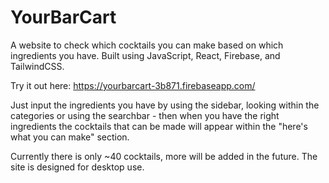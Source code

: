 # YourBarCart
A website to check which cocktails you can make based on which ingredients you have. Built using JavaScript, React, Firebase, and TailwindCSS.

Try it out here: https://yourbarcart-3b871.firebaseapp.com/

Just input the ingredients you have by using the sidebar, looking within the categories or using the searchbar - then when you have the right ingredients the cocktails that can be made will appear within the "here's what you can make" section.

Currently there is only ~40 cocktails, more will be added in the future. The site is designed for desktop use.
